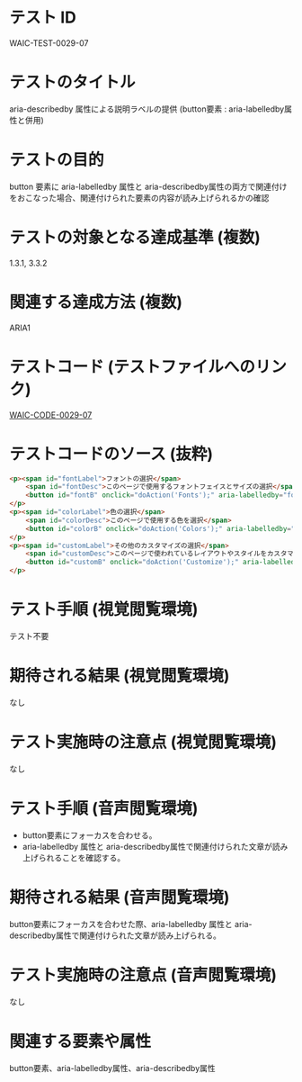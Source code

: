 # テスト ID

WAIC-TEST-0029-07

# テストのタイトル

aria-describedby 属性による説明ラベルの提供 (button要素 : aria-labelledby属性と併用)

# テストの目的

button 要素に aria-labelledby 属性と aria-describedby属性の両方で関連付けをおこなった場合、関連付けられた要素の内容が読み上げられるかの確認

# テストの対象となる達成基準 (複数)

1.3.1, 3.3.2

# 関連する達成方法 (複数)

ARIA1

# テストコード (テストファイルへのリンク)

[WAIC-CODE-0029-07](https://waic.github.io/as_test/WAIC-CODE/WAIC-CODE-0029-07.html)

# テストコードのソース (抜粋)

```html
<p><span id="fontLabel">フォントの選択</span>
    <span id="fontDesc">このページで使用するフォントフェイスとサイズの選択</span>
    <button id="fontB" onclick="doAction('Fonts');" aria-labelledby="fontLabel" aria-describedby="fontDesc">フォント</button>
</p>
<p><span id="colorLabel">色の選択</span>
    <span id="colorDesc">このページで使用する色を選択</span>
    <button id="colorB" onclick="doAction('Colors');" aria-labelledby="colorLabel" aria-describedby="colorDesc">色</button>
</p>
<p><span id="customLabel">その他のカスタマイズの選択</span>
    <span id="customDesc">このページで使われているレイアウトやスタイルをカスタマイズ</span>
    <button id="customB" onclick="doAction('Customize');" aria-labelledby="customLabel" aria-describedby="customDesc">カスタマイズ</button>
</p>
```

# テスト手順 (視覚閲覧環境)

テスト不要

# 期待される結果 (視覚閲覧環境)

なし

# テスト実施時の注意点 (視覚閲覧環境)

なし

# テスト手順 (音声閲覧環境)

- button要素にフォーカスを合わせる。
- aria-labelledby 属性と aria-describedby属性で関連付けられた文章が読み上げられることを確認する。

# 期待される結果 (音声閲覧環境)

button要素にフォーカスを合わせた際、aria-labelledby 属性と aria-describedby属性で関連付けられた文章が読み上げられる。

# テスト実施時の注意点 (音声閲覧環境)

なし

# 関連する要素や属性

button要素、aria-labelledby属性、aria-describedby属性
